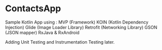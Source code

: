 # ContactsApp
Sample Kotlin App using :
MVP (Framework)
KOIN (Kotlin Dependency Injection)
Glide (Image Loader Library)
Retrofit (Networking Library)
GSON (JSON mapper)
RxJava & RxAndroid

Adding Unit Testing and Instrumentation Testing later.
